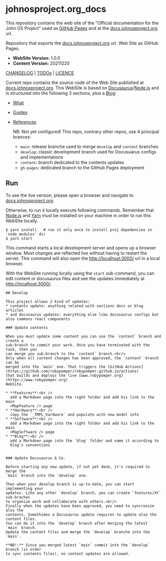 # johnosproject.org_docs

This repository contains the web site of the "Official documentation for the
John OS Project" used as [GitHub Pages](https://johnosproject.github.io/johnosproject.org_docs)
and at the [docs.johnosproject.org](https://docs.johnosproject.org) url.

Repository that exports the [docs.johnosproject.org](https://docs.johnosproject.org) url.
Web Site as GitHub Pages.

* **WebSite Version:** 1.0.0
* **Content Version:** 20211220

[CHANGELOG](CHANGELOG.md) | [TODOs](TODOs.md) | [LICENCE](LICENCE.md)

Current repo contains the source code of the Web Site published at [docs.johnosproject.org](https://docs.johnosproject.org).
This WebSite is based on [Docusaurus](https://docusaurus.io/)/[Node.js](https://nodejs.org/en)
and is structured into the following 3 sections, plus a [Blog](https://docs.johnosproject.org/blog):

* [What](https://docs.johnosproject.org/what)
* [Guides](https://docs.johnosproject.org/guides)
* [References](https://docs.johnosproject.org/references)


    NB: Not yet configured!
    This repo, contrary other repos, use 4 principal brances:
    * `main`: release branche used to merge `develop` and `content` branches
    * `develop`: classic development branch used for Docusuarus configs and implementations
    * `content`: branch dedicated to the contents updates
    * `gh-pages`: dedicated branch to the GitHub Pages deployment


## Run

To see the live version, please open a browser and navigate to [docs.johnosproject.org](https://docs.johnosproject.org).

Otherwise, to run it locally execute following commands. Remember that [Node.js](https://nodejs.org/en)
and [Yarn](https://yarnpkg.com/) must be installed on your machine in order to
run this WebSite locally.

```shell
$ yarn install   # run it only once to install proj depedencies in 'node_modules' dir
$ yarn start
```

This command starts a local development server and opens up a browser window.
Most changes are reflected live without having to restart the server.
This command will also open the [http://localhost:3000/](http://localhost:3000/)
url in a local browser.

With the WebSite running locally using the `start` sub-command, you can edit
content or docusaurus files and see the updates immediately at [http://localhost:3000/](http://localhost:3000/).

    ## Develop

    This project allows 2 kind of updates:
    * contents update: anything related with sections docs or blog articles
    * and docusaurus updates: everything else like docusaurus configs but also commons react components

    ### Update contents

    When you must update some content you can use the `content` branch and create a
    sub-branch to commit your work. Once you have terminated with the task, then you
    can merge you sub-branch to the `content` branch.<br/>
    Only when all content changes has been approved, the `content` branch can be
    merged into the `main` one. That triggers the [GitHub Actions](https://github.com/robypomper/robypomper.github.io/actions)
    that builds and deploys the live [www.robypomper.org](https://www.robypomper.org)
    WebSite.

    * **Features**:<br />
      add a Markdown page into the right folder and add his link to the main
      <MapFeature /> page
    * **Hardware**:<br />
      copy the `_TMPL_hardware` and populate with new model info
    * **Software**:<br />
      add a Markdown page into the right folder and add his link to the main
      <MapSoftware /> page
    * **Blog**:<br />
      add a Markdown page into the `blog` folder and name it according to
      blog's conventions


    ### Update Docusaurus & Co.

    Before starting any new update, if not yet done, it's required to merge the
    `main` branch into the `develop` one.
    
    Then when your develop branch is up-to-date, you can start implementing your
    updates. Like any other `develop` branch, you can create `features/XY` sub-braches
    to organize work and collaborate with others.<br/>
    Finally when the updates have been approved, you need to syncronize also the
    contents. Somethimes a Docusaurus update requires to update also the content files.
    You can do it into the `develop` branch after merging the latest `main` branch.
    Update the content files and merge the `develop` branche into the `main`.
    
    **NB!:** Since you merged latest `main` commit into the `develop` branch (in order
    to sync contents files), no content updates are allowed.
